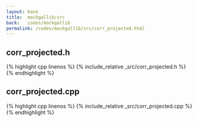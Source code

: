 ```yaml
---
layout: base
title:  mockgallib/src
back:   codes/mockgallib
permalink: /codes/mockgallib/src/corr_projected.html
---
```


## corr_projected.h
{% highlight cpp linenos %}
{% include_relative _src/corr_projected.h %}
{% endhighlight %}

## corr_projected.cpp
{% highlight cpp linenos %}
{% include_relative _src/corr_projected.cpp %}
{% endhighlight %}

